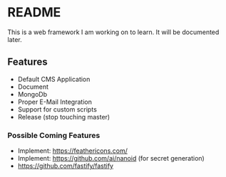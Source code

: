 
# README #

This is a web framework I am working on to learn. It will be documented later.

## Features #

* Default CMS Application
* Document
* MongoDb
* Proper E-Mail Integration
* Support for custom scripts
* Release (stop touching master)

### Possible Coming Features #

* Implement: https://feathericons.com/
* Implement: https://github.com/ai/nanoid (for secret generation)
* https://github.com/fastify/fastify

